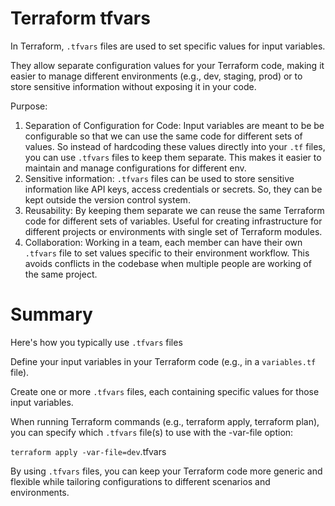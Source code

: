 # Terraform tfvars

In Terraform, ```.tfvars``` files are used to set specific values for input variables.

They allow separate configuration values for your Terraform code, making 
it easier to manage different environments (e.g., dev, staging, prod) 
or
to store sensitive information without exposing it in your code.

Purpose:

1. Separation of Configuration for Code: Input variables are meant to be 
    be configurable so that we can use the same code for different sets 
    of values. So instead of hardcoding these values directly into your 
    ```.tf``` files, you can use ```.tfvars``` files to keep them separate. This 
    makes it easier to maintain and manage configurations for different 
    env.
2. Sensitive information: ```.tfvars``` files can be used to store sensitive 
    information like API keys, access credentials or secrets. So, they 
    can be kept outside the version control system.
3. Reusability: By keeping them separate we can reuse the same Terraform 
    code for different sets of variables. Useful for creating 
    infrastructure for different projects or environments with single 
    set of Terraform modules.
4. Collaboration: Working in a team, each member can have their own 
    ```.tfvars``` file to set values specific to their environment workflow. 
    This avoids conflicts in the codebase when multiple people are 
    working of the same project.

# Summary
Here's how you typically use ````.tfvars```` files

Define your input variables in your Terraform code (e.g., in a ```variables.tf``` file).

Create one or more ```.tfvars``` files, each containing specific values for those input variables.

When running Terraform commands (e.g., terraform apply, terraform plan), you can specify which ````.tfvars```` file(s) to use with the -var-file option:

```terraform apply -var-file=dev```.tfvars

By using ```.tfvars``` files, you can keep your Terraform code more generic and flexible while tailoring configurations to different scenarios and environments.